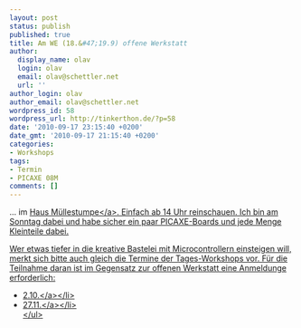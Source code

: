```yaml
---
layout: post
status: publish
published: true
title: Am WE (18.&#47;19.9) offene Werkstatt
author:
  display_name: olav
  login: olav
  email: olav@schettler.net
  url: ''
author_login: olav
author_email: olav@schettler.net
wordpress_id: 58
wordpress_url: http://tinkerthon.de/?p=58
date: '2010-09-17 23:15:40 +0200'
date_gmt: '2010-09-17 21:15:40 +0200'
categories:
- Workshops
tags:
- Termin
- PICAXE 08M
comments: []
---
```

<p>... im <a href="http:&#47;&#47;muellestumpe.de&#47;images&#47;stories&#47;Werkraum_Veranstaltungen.pdf">Haus M&uuml;llestumpe<&#47;a>. Einfach ab 14 Uhr reinschauen. Ich bin am Sonntag dabei und habe sicher ein paar PICAXE-Boards und jede Menge Kleinteile dabei.</p>
<p><!--break-->Wer etwas tiefer in die kreative Bastelei mit Microcontrollern einsteigen will, merkt sich bitte auch gleich die Termine der Tages-Workshops vor. F&uuml;r die Teilnahme daran ist im Gegensatz zur offenen Werkstatt eine Anmeldunge erforderlich:</p>
<ul>
<li><a href="http:&#47;&#47;upcoming.yahoo.com&#47;event&#47;6606187&#47;NW&#47;Bonn&#47;Haus-Mllestumpe-Kurs-quotElektronik-Objektequot&#47;Haus-Mllestumpe&#47;">2.10.<&#47;a><&#47;li>
<li><a href="http:&#47;&#47;upcoming.yahoo.com&#47;event&#47;6606207&#47;NW&#47;Bonn&#47;Haus-Mllestumpe-Kurs-quotElektronik-Objektequot&#47;Haus-Mllestumpe&#47;">27.11.<&#47;a><&#47;li><br />
<&#47;ul></p>
